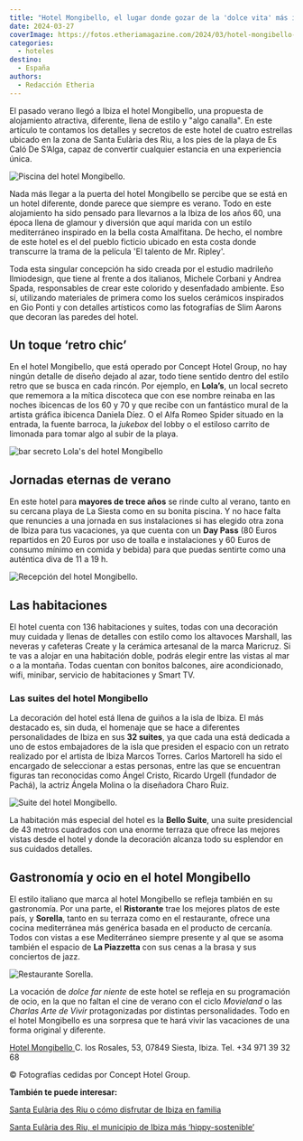 ```yaml
---
title: "Hotel Mongibello, el lugar donde gozar de la 'dolce vita' más ibicenca"
date: 2024-03-27
coverImage: https://fotos.etheriamagazine.com/2024/03/hotel-mongibello-recepcion.jpg
categories: 
  - hoteles
destino: 
  - España
authors: 
  - Redacción Etheria
---
```


El pasado verano llegó a Ibiza el hotel Mongibello, una propuesta de alojamiento 
atractiva, diferente, llena de estilo y "algo canalla". En este artículo te contamos los 
detalles y secretos de este hotel de cuatro estrellas ubicado en la zona de Santa 
Eulària des Riu, a los pies de la playa de Es Caló De S’Alga, capaz de convertir 
cualquier estancia en una experiencia única. 

![Piscina del hotel Mongibello.](https://fotos.etheriamagazine.com/2024/03/hotel-mongibello-piscina.jpg "Piscina del hotel Mongibello.")

Nada más llegar a la puerta del hotel Mongibello se percibe que se está en un hotel 
diferente, donde parece que siempre es verano. Todo en este alojamiento ha sido pensado 
para llevarnos a la Ibiza de los años 60, una época llena de glamour y diversión que 
aquí marida con un estilo mediterráneo inspirado en la bella costa Amalfitana. De hecho, 
el nombre de este hotel es el del pueblo ficticio ubicado en esta costa donde transcurre 
la trama de la película 'El talento de Mr. Ripley'. 

Toda esta singular concepción ha sido creada por el estudio madrileño Ilmiodesign, que 
tiene al frente a dos italianos, Michele Corbani y Andrea Spada, responsables de crear 
este colorido y desenfadado ambiente. Eso sí, utilizando materiales de primera como los 
suelos cerámicos inspirados en Gio Ponti y con detalles artísticos como las fotografías 
de Slim Aarons que decoran las paredes del hotel. 

## Un toque ‘retro chic’

En el hotel Mongibello, que está operado por Concept Hotel Group, no hay ningún detalle 
de diseño dejado al azar, todo tiene sentido dentro del estilo retro que se busca en 
cada rincón. Por ejemplo, en **Lola’s**, un local secreto que rememora a la mítica 
discoteca que con ese nombre reinaba en las noches ibicencas de los 60 y 70 y que recibe 
con un fantástico mural de la artista gráfica ibicenca Daniela Díez. O el Alfa Romeo 
Spider situado en la entrada, la fuente barroca, la _jukebox_ del lobby o el estiloso 
carrito de limonada para tomar algo al subir de la playa. 

![bar secreto Lola's del hotel Mongibello](https://fotos.etheriamagazine.com/2024/03/hotel-mongibello-lolas.jpg "'Speakeasy' Lola's.")

## Jornadas eternas de verano

En este hotel para **mayores de trece años** se rinde culto al verano, tanto en su 
cercana playa de La Siesta como en su bonita piscina. Y no hace falta que renuncies a 
una jornada en sus instalaciones si has elegido otra zona de Ibiza para tus vacaciones, 
ya que cuenta con un **Day Pass** (80 Euros repartidos en 20 Euros por uso de toalla e 
instalaciones y 60 Euros de consumo mínimo en comida y bebida) para que puedas sentirte 
como una auténtica diva de 11 a 19 h. 

![Recepción del hotel Mongibello.](https://fotos.etheriamagazine.com/2024/03/hotel-mongibello-recepcion.jpg "Recepción del hotel Mongibello.")

## Las habitaciones

El hotel cuenta con 136 habitaciones y suites, todas con una decoración muy cuidada y 
llenas de detalles con estilo como los altavoces Marshall, las neveras y cafeteras 
Create y la cerámica artesanal de la marca Maricruz. Si te vas a alojar en una 
habitación doble, podrás elegir entre las vistas al mar o a la montaña. Todas cuentan 
con bonitos balcones, aire acondicionado, wifi, minibar, servicio de habitaciones y 
Smart TV. 

### Las suites del hotel Mongibello

La decoración del hotel está llena de guiños a la isla de Ibiza. El más destacado es, 
sin duda, el homenaje que se hace a diferentes personalidades de Ibiza en sus **32 
suites**, ya que cada una está dedicada a uno de estos embajadores de la isla que 
presiden el espacio con un retrato realizado por el artista de Ibiza Marcos Torres. 
Carlos Martorell ha sido el encargado de seleccionar a estas personas, entre las que se 
encuentran figuras tan reconocidas como Ángel Cristo, Ricardo Urgell (fundador de 
Pachá), la actriz Ángela Molina o la diseñadora Charo Ruiz. 

![Suite del hotel Mongibello.](https://fotos.etheriamagazine.com/2024/03/hotel-mongibello-suite.jpg "Suite del hotel Mongibello.")

La habitación más especial del hotel es la **Bello Suite**, una suite presidencial de 43 
metros cuadrados con una enorme terraza que ofrece las mejores vistas desde el hotel y 
donde la decoración alcanza todo su esplendor en sus cuidados detalles. 

## Gastronomía y ocio en el hotel Mongibello

El estilo italiano que marca al hotel Mongibello se refleja también en su gastronomía. 
Por una parte, el **Ristorante** trae los mejores platos de este país, y **Sorella**, 
tanto en su terraza como en el restaurante, ofrece una cocina mediterránea más genérica 
basada en el producto de cercanía. Todos con vistas a ese Mediterráneo siempre presente 
y al que se asoma también el espacio de **La Piazzetta** con sus cenas a la brasa y sus 
conciertos de jazz. 

![Restaurante Sorella.](https://fotos.etheriamagazine.com/2024/03/hotel-mongibello-restaurante-sorella.jpg "Restaurante Sorella.")

La vocación de _dolce far niente_ de este hotel se refleja en su programación de ocio, 
en la que no faltan el cine de verano con el ciclo _Movieland_ o las _Charlas Arte de 
Vivir_ protagonizadas por distintas personalidades. Todo en el hotel Mongibello es una 
sorpresa que te hará vivir las vacaciones de una forma original y diferente. 

[Hotel Mongibello ](http://www.mongibelloibiza.com)C. los Rosales, 53, 07849 Siesta, 
Ibiza. Tel. +34 971 39 32 68 

© Fotografías cedidas por Concept Hotel Group. 

**También te puede interesar:** 

[Santa Eulària des Riu o cómo disfrutar de Ibiza en 
familia](https://etheriamagazine.com/2024/03/20/santa-eularia-des-riu-en-familia/) 

[Santa Eulària des Riu, el municipio de Ibiza más 
‘hippy-sostenible’](https://etheriamagazine.com/2023/03/03/santa-eularia-des-riu-ibiza/)
